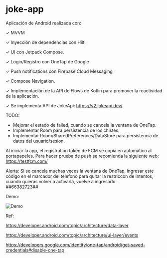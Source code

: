 # joke-app

Aplicación de Android realizada con:

✓ MVVM

✓ Inyección de dependencias con Hilt.

✓ UI con Jetpack Compose.

✓ Login/Registro con OneTap de Google

✓ Push notifications con Firebase Cloud Messaging

✓ Compose Navigation.

✓ Implementación de la API de Flows de Kotlin para promover la reactividad de la aplicación.

✓ Se implementa API de JokeApi: https://v2.jokeapi.dev/ 




TODO:
- Mejorar el estado de failed, cuando se cancela la ventana de OneTap.
- Implementar Room para persistencia de los chistes.
- Implementar Room/SharedPreferences/DataStore para persistencia de datos del usuario/sesion.



Al iniciar la app, el registration token de FCM se copia en automático al portapapeles.
Para hacer prueba de push se recomienda la siguiente web:
https://testfcm.com/



Alerta: Si se cancela muchas veces la ventana de OneTap, ingresar este código en el marcador del telefono para quitar la restriccon de intentos, cuando quieras volver a activarla, vuelve a ingresarlo:  
*#*#66382723#*#*




Demo:

![Demo](https://user-images.githubusercontent.com/11370491/190273120-89e3ab46-1bd0-4530-9d84-423cd7a8ab8d.gif)





Ref:

https://developer.android.com/topic/architecture/data-layer

https://developer.android.com/topic/architecture/ui-layer/events

https://developers.google.com/identity/one-tap/android/get-saved-credentials#disable-one-tap
